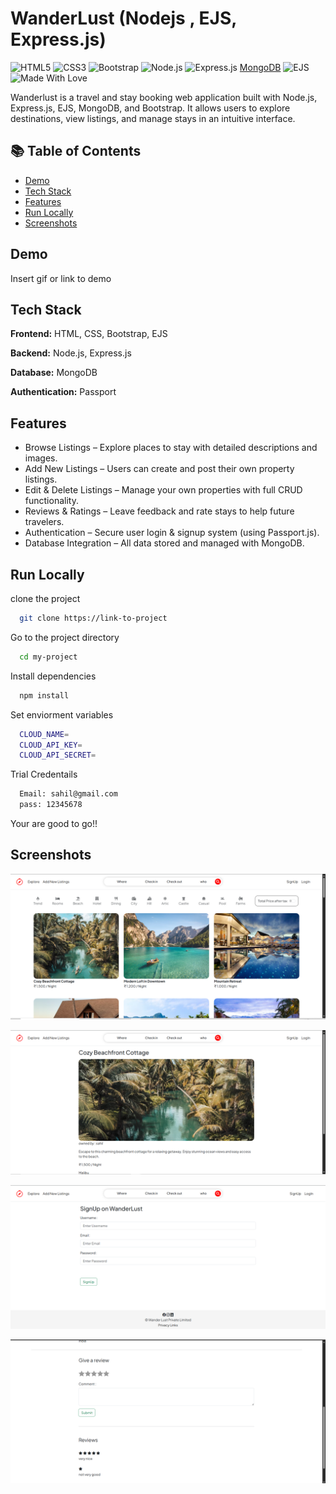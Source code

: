 # WanderLust (Nodejs , EJS, Express.js)

![HTML5](https://img.shields.io/badge/Frontend-HTML5-E34F26?logo=html5&logoColor=white) ![CSS3](https://img.shields.io/badge/Styling-CSS3-1572B6?logo=css3&logoColor=white) ![Bootstrap](https://img.shields.io/badge/Framework-Bootstrap-7952B3?logo=bootstrap&logoColor=white) ![Node.js](https://img.shields.io/badge/Runtime-Node.js-339933?logo=nodedotjs&logoColor=white) ![Express.js](https://img.shields.io/badge/Backend-Express.js-000000) [MongoDB](https://img.shields.io/badge/Database-MongoDB-47A248?logo=mongodb&logoColor=white) ![EJS](https://img.shields.io/badge/Templates-EJS-ffa500) ![Made With Love](https://img.shields.io/badge/Made%20with-%E2%9D%A4-red)

Wanderlust is a travel and stay booking web application built with Node.js, Express.js, EJS, MongoDB, and Bootstrap. It allows users to explore destinations, view listings, and manage stays in an intuitive interface.

## 📚 Table of Contents

- [Demo](#demo)
- [Tech Stack](#tech-stack)
- [Features](#features)
- [Run Locally](#run-locally)
- [Screenshots](#screenshots)

## Demo

Insert gif or link to demo

## Tech Stack

**Frontend:** HTML, CSS, Bootstrap, EJS

**Backend:** Node.js, Express.js

**Database:** MongoDB

**Authentication:** Passport

## Features

- Browse Listings – Explore places to stay with detailed descriptions and images.
- Add New Listings – Users can create and post their own property listings.
- Edit & Delete Listings – Manage your own properties with full CRUD functionality.
- Reviews & Ratings – Leave feedback and rate stays to help future travelers.
- Authentication – Secure user login & signup system (using Passport.js).
- Database Integration – All data stored and managed with MongoDB.

## Run Locally

clone the project

```bash
  git clone https://link-to-project
```

Go to the project directory

```bash
  cd my-project
```

Install dependencies

```bash
  npm install

```

Set enviorment variables

```bash
  CLOUD_NAME=
  CLOUD_API_KEY=
  CLOUD_API_SECRET=

```

Trial Credentails

```bash
  Email: sahil@gmail.com
  pass: 12345678


```

Your are good to go!!

## Screenshots

![Frontend Screenshot](/docs/image1.png)

![Frontend Screenshot](/docs/image2.png)

![Frontend Screenshot](/docs/image3.png)

![Frontend Screenshot](/docs/image4.png)
